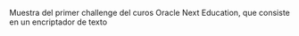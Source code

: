 Muestra del primer challenge del curos Oracle Next Education, que consiste en un encriptador de texto
